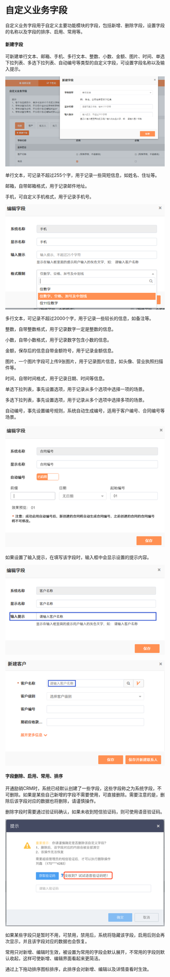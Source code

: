 # 自定义业务字段

自定义业务字段用于自定义主要功能模块的字段，包括新增、删除字段，设置字段的名称以及字段的排序、启用、常用等。

#### 新建字段

可新建单行文本、邮箱、手机、多行文本、整数、小数、金额、图片、时间、单选下拉列表、多选下拉列表、自动编号等类型的自定义字段，可设置字段名称以及输入提示。

![](/assets/lix新建字段.png)

单行文本，可记录不超过255个字，用于记录一些简短信息，如姓名、住址等。

邮箱，自带邮箱格式，用于记录邮件地址。

手机，可自定义手机格式，用于记录手机号。

![](/assets/lix编辑字段.png)

多行文本，可记录不超过2000个字，用于记录一些较长的信息，如备注等。

整数，自带整数格式，用于记录数字一定是整数的信息。

小数，自带小数格式，用于记录数字包含小数的信息。

金额，保存后的信息自带金额符号，用于记录金额信息。

图片，一个图片字段可上传9张图片，用于记录图片信息，如头像、营业执照扫描件等。

时间，自带时间格式，用于记录日期、时间等信息。

单选下拉列表，事先设置选项，用于记录从多个选项中选择一项的场景。

多选下拉列表，事先设置选项，用于记录从多个选项中选择多项的场景。

自动编号，事先设置编号规则，系统自动生成编号，适用于客户编号、合同编号等场景。

#### ![](/assets/lix合同编号.png)

如果设置了输入提示，在填写该字段时，输入框中会显示设置的提示内容。

![](/assets/lix自定义业务5.png)

![](/assets/lix自定义业务6.png)

#### 字段删除、启用、常用、排序

开通励销CRM时，系统已经默认创建了一些字段，这些字段称之为系统字段，不可删除。如果是某些自己新增的字段不需要使用，可直接删除。需要注意的是，删除后该字段对应的数据也将删除，请谨慎操作。

删除字段时需要通过验证码确认，如果未收到短信验证码，则可使用语音验证码。

![](/assets/自定义字段4.png)

如果某些字段只是暂时不用，可禁用，禁用后，系统将隐藏该字段，启用后则会再次显示，并且该字段对应的数据也会恢复。

常用只对新增、编辑时生效，被设置为常用的字段会默认展开，不常用的字段则默认收起，这样可使新增、编辑界面看起来更简洁。

通过上下拖动排序图标排序，此排序会对新增、编辑以及详情查看时生效。

